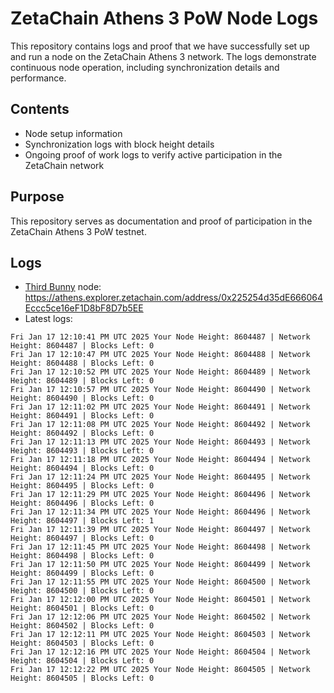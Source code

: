 # ZetaChain Athens 3 PoW Node Logs
This repository contains logs and proof that we have successfully set up and run a node on the ZetaChain Athens 3 network. The logs demonstrate continuous node operation, including synchronization details and performance.

## Contents
- Node setup information
- Synchronization logs with block height details
- Ongoing proof of work logs to verify active participation in the ZetaChain network

## Purpose
This repository serves as documentation and proof of participation in the ZetaChain Athens 3 PoW testnet.

## Logs

- [Third Bunny](https://thirdbunny.xyz/) node: https://athens.explorer.zetachain.com/address/0x225254d35dE666064Eccc5ce16eF1D8bF8D7b5EE
- Latest logs:
```
Fri Jan 17 12:10:41 PM UTC 2025 Your Node Height: 8604487 | Network Height: 8604487 | Blocks Left: 0
Fri Jan 17 12:10:47 PM UTC 2025 Your Node Height: 8604488 | Network Height: 8604488 | Blocks Left: 0
Fri Jan 17 12:10:52 PM UTC 2025 Your Node Height: 8604489 | Network Height: 8604489 | Blocks Left: 0
Fri Jan 17 12:10:57 PM UTC 2025 Your Node Height: 8604490 | Network Height: 8604490 | Blocks Left: 0
Fri Jan 17 12:11:02 PM UTC 2025 Your Node Height: 8604491 | Network Height: 8604491 | Blocks Left: 0
Fri Jan 17 12:11:08 PM UTC 2025 Your Node Height: 8604492 | Network Height: 8604492 | Blocks Left: 0
Fri Jan 17 12:11:13 PM UTC 2025 Your Node Height: 8604493 | Network Height: 8604493 | Blocks Left: 0
Fri Jan 17 12:11:18 PM UTC 2025 Your Node Height: 8604494 | Network Height: 8604494 | Blocks Left: 0
Fri Jan 17 12:11:24 PM UTC 2025 Your Node Height: 8604495 | Network Height: 8604495 | Blocks Left: 0
Fri Jan 17 12:11:29 PM UTC 2025 Your Node Height: 8604496 | Network Height: 8604496 | Blocks Left: 0
Fri Jan 17 12:11:34 PM UTC 2025 Your Node Height: 8604496 | Network Height: 8604497 | Blocks Left: 1
Fri Jan 17 12:11:39 PM UTC 2025 Your Node Height: 8604497 | Network Height: 8604497 | Blocks Left: 0
Fri Jan 17 12:11:45 PM UTC 2025 Your Node Height: 8604498 | Network Height: 8604498 | Blocks Left: 0
Fri Jan 17 12:11:50 PM UTC 2025 Your Node Height: 8604499 | Network Height: 8604499 | Blocks Left: 0
Fri Jan 17 12:11:55 PM UTC 2025 Your Node Height: 8604500 | Network Height: 8604500 | Blocks Left: 0
Fri Jan 17 12:12:00 PM UTC 2025 Your Node Height: 8604501 | Network Height: 8604501 | Blocks Left: 0
Fri Jan 17 12:12:06 PM UTC 2025 Your Node Height: 8604502 | Network Height: 8604502 | Blocks Left: 0
Fri Jan 17 12:12:11 PM UTC 2025 Your Node Height: 8604503 | Network Height: 8604503 | Blocks Left: 0
Fri Jan 17 12:12:16 PM UTC 2025 Your Node Height: 8604504 | Network Height: 8604504 | Blocks Left: 0
Fri Jan 17 12:12:22 PM UTC 2025 Your Node Height: 8604505 | Network Height: 8604505 | Blocks Left: 0
```
